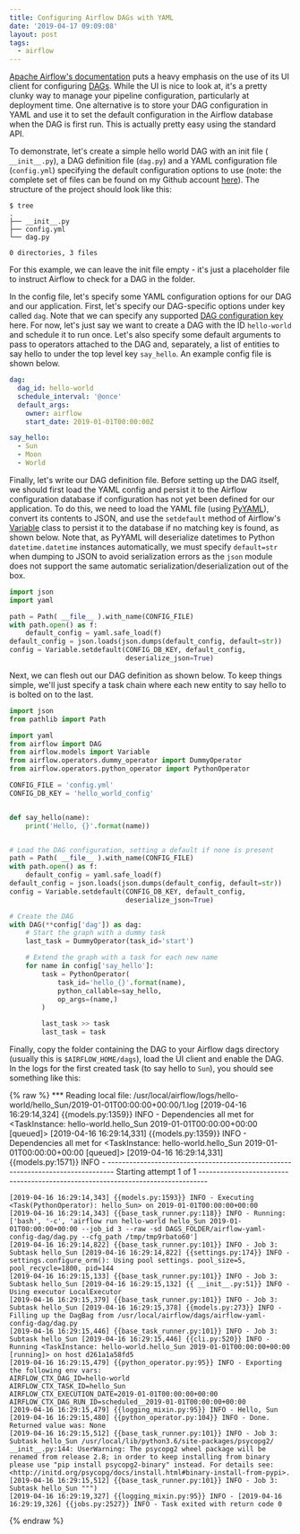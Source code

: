 ```yaml
---
title: Configuring Airflow DAGs with YAML
date: '2019-04-17 09:09:08'
layout: post
tags:
  - airflow
---
```


[Apache Airflow's documentation](https://airflow.apache.org/index.html) puts a heavy emphasis on the use of its UI client for configuring [DAGs](https://airflow.apache.org/concepts.html#dags). While the UI is nice to look at, it's a pretty clunky way to manage your pipeline configuration, particularly at deployment time. One alternative is to store your DAG configuration in YAML and use it to set the default configuration in the Airflow database when the DAG is first run. This is actually pretty easy using the standard API.

To demonstrate, let's create a simple hello world DAG with an init file (` __init__.py`), a DAG definition file (`dag.py`) and a YAML configuration file (`config.yml`) specifying the default configuration options to use (note: the complete set of files can be found on my Github account [here](https://github.com/donaghhorgan/configuring-airflow-dags-with-yaml)). The structure of the project should look like this:

```shell
$ tree
.
├── __init__.py
├── config.yml
└── dag.py

0 directories, 3 files
```

For this example, we can leave the init file empty - it's just a placeholder file to instruct Airflow to check for a DAG in the folder.

In the config file, let's specify some YAML configuration options for our DAG and our application. First, let's specify our DAG-specific options under key called `dag`. Note that we can specify any supported [DAG configuration key](https://airflow.apache.org/_api/airflow/models/index.html#airflow.models.DAG) here. For now, let's just say we want to create a DAG with the ID `hello-world` and schedule it to run once. Let's also specify some default arguments to pass to operators attached to the DAG and, separately, a list of entities to say hello to under the top level key `say_hello`. An example config file is shown below.

```yaml
dag:
  dag_id: hello-world
  schedule_interval: '@once'
  default_args:
    owner: airflow
    start_date: 2019-01-01T00:00:00Z

say_hello:
  - Sun
  - Moon
  - World
```

Finally, let's write our DAG definition file. Before setting up the DAG itself, we should first load the YAML config and persist it to the Airflow configuration database if configuration has not yet been defined for our application. To do this, we need to load the YAML file (using [PyYAML](https://pypi.org/project/PyYAML/)), convert its contents to JSON, and use the `setdefault` method of Airflow's [Variable](https://airflow.apache.org/_api/airflow/models/index.html#airflow.models.Variable.setdefault) class to persist it to the database if no matching key is found, as shown below. Note that, as PyYAML will deserialize datetimes to Python `datetime.datetime` instances automatically, we must specify `default=str` when dumping to JSON to avoid serialization errors as the `json` module does not support the same automatic serialization/deserialization out of the box.

```python
import json
import yaml

path = Path( __file__ ).with_name(CONFIG_FILE)
with path.open() as f:
    default_config = yaml.safe_load(f)
default_config = json.loads(json.dumps(default_config, default=str))
config = Variable.setdefault(CONFIG_DB_KEY, default_config,
                             deserialize_json=True)
```

Next, we can flesh out our DAG definition as shown below. To keep things simple, we'll just specify a task chain where each new entity to say hello to is bolted on to the last.

```python
import json
from pathlib import Path

import yaml
from airflow import DAG
from airflow.models import Variable
from airflow.operators.dummy_operator import DummyOperator
from airflow.operators.python_operator import PythonOperator

CONFIG_FILE = 'config.yml'
CONFIG_DB_KEY = 'hello_world_config'


def say_hello(name):
    print('Hello, {}'.format(name))


# Load the DAG configuration, setting a default if none is present
path = Path( __file__ ).with_name(CONFIG_FILE)
with path.open() as f:
    default_config = yaml.safe_load(f)
default_config = json.loads(json.dumps(default_config, default=str))
config = Variable.setdefault(CONFIG_DB_KEY, default_config,
                             deserialize_json=True)

# Create the DAG
with DAG(**config['dag']) as dag:
    # Start the graph with a dummy task
    last_task = DummyOperator(task_id='start')

    # Extend the graph with a task for each new name
    for name in config['say_hello']:
        task = PythonOperator(
            task_id='hello_{}'.format(name),
            python_callable=say_hello,
            op_args=(name,)
        )

        last_task >> task
        last_task = task
```

Finally, copy the folder containing the DAG to your Airflow dags directory (usually this is `$AIRFLOW_HOME/dags`), load the UI client and enable the DAG. In the logs for the first created task (to say hello to `Sun`), you should see something like this:

{% raw %}
    *** Reading local file: /usr/local/airflow/logs/hello-world/hello_Sun/2019-01-01T00:00:00+00:00/1.log
    [2019-04-16 16:29:14,324] {{models.py:1359}} INFO - Dependencies all met for <TaskInstance: hello-world.hello_Sun 2019-01-01T00:00:00+00:00 [queued]>
    [2019-04-16 16:29:14,331] {{models.py:1359}} INFO - Dependencies all met for <TaskInstance: hello-world.hello_Sun 2019-01-01T00:00:00+00:00 [queued]>
    [2019-04-16 16:29:14,331] {{models.py:1571}} INFO -
    --------------------------------------------------------------------------------
    Starting attempt 1 of 1
    --------------------------------------------------------------------------------

    [2019-04-16 16:29:14,343] {{models.py:1593}} INFO - Executing <Task(PythonOperator): hello_Sun> on 2019-01-01T00:00:00+00:00
    [2019-04-16 16:29:14,343] {{base_task_runner.py:118}} INFO - Running: ['bash', '-c', 'airflow run hello-world hello_Sun 2019-01-01T00:00:00+00:00 --job_id 3 --raw -sd DAGS_FOLDER/airflow-yaml-config-dag/dag.py --cfg_path /tmp/tmp9rbato60']
    [2019-04-16 16:29:14,822] {{base_task_runner.py:101}} INFO - Job 3: Subtask hello_Sun [2019-04-16 16:29:14,822] {{settings.py:174}} INFO - settings.configure_orm(): Using pool settings. pool_size=5, pool_recycle=1800, pid=144
    [2019-04-16 16:29:15,133] {{base_task_runner.py:101}} INFO - Job 3: Subtask hello_Sun [2019-04-16 16:29:15,132] {{ __init__.py:51}} INFO - Using executor LocalExecutor
    [2019-04-16 16:29:15,379] {{base_task_runner.py:101}} INFO - Job 3: Subtask hello_Sun [2019-04-16 16:29:15,378] {{models.py:273}} INFO - Filling up the DagBag from /usr/local/airflow/dags/airflow-yaml-config-dag/dag.py
    [2019-04-16 16:29:15,446] {{base_task_runner.py:101}} INFO - Job 3: Subtask hello_Sun [2019-04-16 16:29:15,446] {{cli.py:520}} INFO - Running <TaskInstance: hello-world.hello_Sun 2019-01-01T00:00:00+00:00 [running]> on host d261a1a58fd5
    [2019-04-16 16:29:15,479] {{python_operator.py:95}} INFO - Exporting the following env vars:
    AIRFLOW_CTX_DAG_ID=hello-world
    AIRFLOW_CTX_TASK_ID=hello_Sun
    AIRFLOW_CTX_EXECUTION_DATE=2019-01-01T00:00:00+00:00
    AIRFLOW_CTX_DAG_RUN_ID=scheduled__2019-01-01T00:00:00+00:00
    [2019-04-16 16:29:15,479] {{logging_mixin.py:95}} INFO - Hello, Sun
    [2019-04-16 16:29:15,480] {{python_operator.py:104}} INFO - Done. Returned value was: None
    [2019-04-16 16:29:15,512] {{base_task_runner.py:101}} INFO - Job 3: Subtask hello_Sun /usr/local/lib/python3.6/site-packages/psycopg2/ __init__.py:144: UserWarning: The psycopg2 wheel package will be renamed from release 2.8; in order to keep installing from binary please use "pip install psycopg2-binary" instead. For details see: <http://initd.org/psycopg/docs/install.html#binary-install-from-pypi>.
    [2019-04-16 16:29:15,512] {{base_task_runner.py:101}} INFO - Job 3: Subtask hello_Sun """)
    [2019-04-16 16:29:19,327] {{logging_mixin.py:95}} INFO - [2019-04-16 16:29:19,326] {{jobs.py:2527}} INFO - Task exited with return code 0
{% endraw %}
